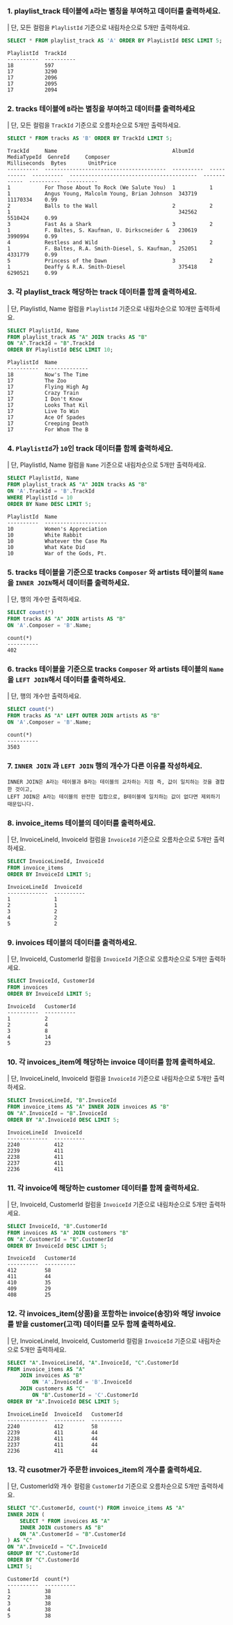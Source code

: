 ### 1. playlist_track 테이블에 `A`라는 별칭을 부여하고 데이터를 출력하세요.

| 단, 모든 컬럼을 `PlaylistId` 기준으로 내림차순으로 5개만 출력하세요.

```sql
SELECT * FROM playlist_track AS 'A' ORDER BY PlayListId DESC LIMIT 5;
```

```
PlaylistId  TrackId
----------  ----------
18          597
17          3290
17          2096
17          2095
17          2094
```

### 2. tracks 테이블에 `B`라는 별칭을 부여하고 데이터를 출력하세요

| 단, 모든 컬럼을 `TrackId` 기준으로 오름차순으로 5개만 출력하세요.

```sql
SELECT * FROM tracks AS 'B' ORDER BY TrackId LIMIT 5;
```

```
TrackId     Name                                     AlbumId     MediaTypeId  GenreId     Composer                                   Milliseconds  Bytes       UnitPrice
----------  ---------------------------------------  ----------  -----------  ----------  -----------------------------------------  ------------  ----------  ----------
1           For Those About To Rock (We Salute You)  1           1            1           Angus Young, Malcolm Young, Brian Johnson  343719        11170334    0.99
2           Balls to the Wall                        2           2            1                                                      342562        5510424     0.99
3           Fast As a Shark                          3           2            1           F. Baltes, S. Kaufman, U. Dirkscneider &   230619        3990994     0.99
4           Restless and Wild                        3           2            1           F. Baltes, R.A. Smith-Diesel, S. Kaufman,  252051        4331779     0.99
5           Princess of the Dawn                     3           2            1           Deaffy & R.A. Smith-Diesel                 375418        6290521     0.99
```

### 3. 각 playlist_track 해당하는 track 데이터를 함께 출력하세요.

| 단, PlaylistId, Name 컬럼을 `PlaylistId` 기준으로 내림차순으로 10개만 출력하세요.

```sql
SELECT PlaylistId, Name
FROM playlist_track AS "A" JOIN tracks AS "B"
ON "A".TrackId = "B".TrackId
ORDER BY PlaylistId DESC LIMIT 10;
```

```
PlaylistId  Name
----------  --------------
18          Now's The Time
17          The Zoo
17          Flying High Ag
17          Crazy Train
17          I Don't Know
17          Looks That Kil
17          Live To Win
17          Ace Of Spades
17          Creeping Death
17          For Whom The B
```

### 4. `PlaylistId`가 `10`인 track 데이터를 함께 출력하세요.

| 단, PlaylistId, Name 컬럼을 `Name` 기준으로 내림차순으로 5개만 출력하세요.

```sql
SELECT PlaylistId, Name
FROM playlist_track AS "A" JOIN tracks AS "B"
ON 'A'.TrackId = 'B'.TrackId
WHERE PlaylistId = 10
ORDER BY Name DESC LIMIT 5;
```

```
PlaylistId  Name
----------  --------------------
10          Women's Appreciation
10          White Rabbit
10          Whatever the Case Ma
10          What Kate Did
10          War of the Gods, Pt.
```

### 5. tracks 테이블을 기준으로 tracks `Composer` 와 artists 테이블의 `Name`을 `INNER JOIN`해서 데이터를 출력하세요.

| 단, 행의 개수만 출력하세요.

```sql
SELECT count(*)
FROM tracks AS "A" JOIN artists AS "B"
ON 'A'.Composer = 'B'.Name;
```

```
count(*)
----------
402
```

### 6. tracks 테이블을 기준으로 tracks `Composer` 와 artists 테이블의 `Name`을 `LEFT JOIN`해서 데이터를 출력하세요.

| 단, 행의 개수만 출력하세요.

```sql
SELECT count(*)
FROM tracks AS "A" LEFT OUTER JOIN artists AS "B"
ON 'A'.Composer = 'B'.Name;
```

```
count(*)
----------
3503
```

### 7. `INNER JOIN` 과 `LEFT JOIN` 행의 개수가 다른 이유를 작성하세요.

```plain
INNER JOIN은 A라는 테이블과 B라는 테이블의 교차하는 지점 즉, 값이 일치하는 것을 결합한 것이고,
LEFT JOIN은 A라는 테이블의 완전한 집합으로, B테이블에 일치하는 값이 없다면 제외하기 때문입니다.
```

### 8. invoice_items 테이블의 데이터를 출력하세요.

| 단, InvoiceLineId, InvoiceId 컬럼을 `InvoiceId` 기준으로 오름차순으로 5개만 출력하세요.

```sql
SELECT InvoiceLineId, InvoiceId
FROM invoice_items
ORDER BY InvoiceId LIMIT 5;
```

```
InvoiceLineId  InvoiceId
-------------  ----------
1              1
2              1
3              2
4              2
5              2
```

### 9. invoices 테이블의 데이터를 출력하세요.

| 단, InvoiceId, CustomerId 컬럼을 `InvoiceId` 기준으로 오름차순으로 5개만 출력하세요.

```sql
SELECT InvoiceId, CustomerId
FROM invoices
ORDER BY InvoiceId LIMIT 5;
```

```
InvoiceId   CustomerId
----------  ----------
1           2
2           4
3           8
4           14
5           23
```

### 10. 각 invoices_item에 해당하는 invoice 데이터를 함께 출력하세요.

| 단, InvoiceLineId, InvoiceId 컬럼을 `InvoiceId` 기준으로 내림차순으로 5개만 출력하세요.

```sql
SELECT InvoiceLineId, "B".InvoiceId
FROM invoice_items AS "A" INNER JOIN invoices AS "B"
ON "A".InvoiceId = "B".InvoiceId
ORDER BY "A".InvoiceId DESC LIMIT 5;
```

```
InvoiceLineId  InvoiceId
-------------  ----------
2240           412
2239           411
2238           411
2237           411
2236           411
```

### 11. 각 invoice에 해당하는 customer 데이터를 함께 출력하세요.

| 단, InvoiceId, CustomerId 컬럼을 `InvoiceId` 기준으로 내림차순으로 5개만 출력하세요.

```sql
SELECT InvoiceId, "B".CustomerId
FROM invoices AS "A" JOIN customers "B"
ON "A".CustomerId = "B".CustomerId
ORDER BY InvoiceId DESC LIMIT 5;
```

```
InvoiceId   CustomerId
----------  ----------
412         58
411         44
410         35
409         29
408         25
```

### 12. 각 invoices_item(상품)을 포함하는 invoice(송장)와 해당 invoice를 받을 customer(고객) 데이터를 모두 함께 출력하세요.

| 단, InvoiceLineId, InvoiceId, CustomerId 컬럼을 `InvoiceId` 기준으로 내림차순으로 5개만 출력하세요.

```sql
SELECT "A".InvoiceLineId, "A".InvoiceId, "C".CustomerId
FROM invoice_items AS "A"
    JOIN invoices AS "B"
        ON 'A'.InvoiceId = 'B'.InvoiceId
    JOIN customers AS "C"
        ON "B".CustomerId = 'C'.CustomerId
ORDER BY "A".InvoiceId DESC LIMIT 5;
```

```
InvoiceLineId  InvoiceId   CustomerId
-------------  ----------  ----------
2240           412         58
2239           411         44
2238           411         44
2237           411         44
2236           411         44
```

### 13. 각 cusotmer가 주문한 invoices_item의 개수를 출력하세요.

| 단, CustomerId와 개수 컬럼을 `CustomerId` 기준으로 오름차순으로 5개만 출력하세요.

```sql
SELECT "C".CustomerId, count(*) FROM invoice_items AS "A"
INNER JOIN (
    SELECT * FROM invoices AS "A"
    INNER JOIN customers AS "B"
    ON "A".CustomerId = "B".CustomerId
) AS "C"
ON "A".InvoiceId = "C".InvoiceId
GROUP BY "C".CustomerId
ORDER BY "C".CustomerId
LIMIT 5;
```

```
CustomerId  count(*)
----------  ----------
1           38
2           38
3           38
4           38
5           38
```
